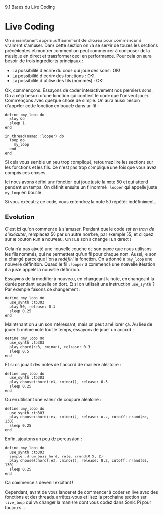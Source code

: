 9.1 Bases du Live Coding

# Live Coding

On a maintenant appris suffisamment de choses pour commencer à
vraiment s'amuser. Dans cette section on va se servir de toutes les
sections précédentes et montrer comment on peut commencer à composer
de la musique en direct et transformer ceci en performance. Pour cela
on aura besoin de trois ingrédients principaux :

* La possibilité d'écrire du code qui joue des sons : OK!
* La possibilité d'écrire des fonctions : OK!
* La possibilité d'utilisé des fils (nommés) : OK!

Ok, commençons. Essayons de coder interactivement nos premiers sons.
On a déjà besoin d'une fonction qui contient le code que l'on veut
jouer. Commençons avec quelque chose de simple. On aura aussi besoin
d'appeler cette fonction en boucle dans un fil :

```
define :my_loop do
  play 50
  sleep 1
end

in_thread(name: :looper) do
  loop do
    my_loop
  end
end
```

Si cela vous semble un peu trop compliqué, retournez lire les sections
sur les fonctions et les fils. Ce n'est pas trop compliqué une fois
que vous avez compris ces choses.

Ici nous avons défini une fonction qui joue juste la note 50 et qui
attend pendant un temps. On définit ensuite un fil nommé `:looper`
qui appelle juste `my_loop` en boucle.

Si vous exécutez ce code, vous entendrez la note 50 répétée
indéfiniment...

## Evolution

C'est ici qu'on commence à s'amuser. Pendant que le code *est en train
de s'exécuter*, remplacez 50 par un autre nombre, par exemple 55, et
cliquez sur le bouton Run à nouveau. Oh ! Le son a changé ! En
direct !

Cela n'a pas ajouté une nouvelle couche de son parce que nous
utilisons les fils nommés, qui ne permettent qu'un fil pour chaque
nom. Aussi, le son a changé parce que l'on a *redéfini* la fonction.
On a donné à `:my_loop` une nouvelle définition. Quand le fil
`:looper` a commencé une nouvelle itération il a juste appelé la
nouvelle définition.

Essayons de la modifier à nouveau, en changeant la note, en changeant
la durée pendant laquelle on dort. Et si on utilisait une instruction
`use_synth` ? Par exemple faisons ce changement :

```
define :my_loop do
  use_synth :tb303
  play 50, release: 0.3
  sleep 0.25
end
```

Maintenant on a un son intéressant, mais on peut améliorer ça. Au lieu
de jouer la même note tout le temps, essayons de jouer un accord :

```
define :my_loop do
  use_synth :tb303
  play chord(:e3, :minor), release: 0.3
  sleep 0.5
end
```

Et si on jouait des notes de l'accord de manière aléatoire :

```
define :my_loop do
  use_synth :tb303
  play choose(chord(:e3, :minor)), release: 0.3
  sleep 0.25
end
```

Ou en utilisant une valeur de coupure aléatoire :

```
define :my_loop do
  use_synth :tb303
  play choose(chord(:e3, :minor)), release: 0.2, cutoff: rrand(60, 130)
  sleep 0.25
end
```

Enfin, ajoutons un peu de percussion :

```
define :my_loop do
  use_synth :tb303
  sample :drum_bass_hard, rate: rrand(0.5, 2)
  play choose(chord(:e3, :minor)), release: 0.2, cutoff: rrand(60, 130)
  sleep 0.25
end
```

Ca commence à devenir excitant !

Cependant, avant de vous lancer et de commencer à coder en live avec
des fonctions et des threads, arrêtez-vous et lisez la prochaine
section sur `live_loop` qui va changer la manière dont vous codez dans
Sonic Pi pour toujours...
